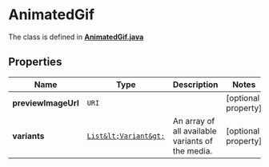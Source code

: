 

# AnimatedGif

The class is defined in **[AnimatedGif.java](../../src/main/java/example/micronaut/model/AnimatedGif.java)**

## Properties

Name | Type | Description | Notes
------------ | ------------- | ------------- | -------------
**previewImageUrl** | `URI` |  |  [optional property]
**variants** | [`List&lt;Variant&gt;`](Variant.md) | An array of all available variants of the media. |  [optional property]




